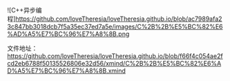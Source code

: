 ![C++异步编程]https://github.com/loveTheresia/loveTheresia.github.io/blob/ac7989afa23c847bb3018dcb7f5a35ec37ed7a5e/images/C%2B%2B%E5%BC%82%E6%AD%A5%E7%BC%96%E7%A8%8B.png

文件地址：
https://github.com/loveTheresia/loveTheresia.github.io/blob/f66f4c054ae2fcd2eb6788f50135526806e32d56/xmind/C%2B%2B%E5%BC%82%E6%AD%A5%E7%BC%96%E7%A8%8B.xmind